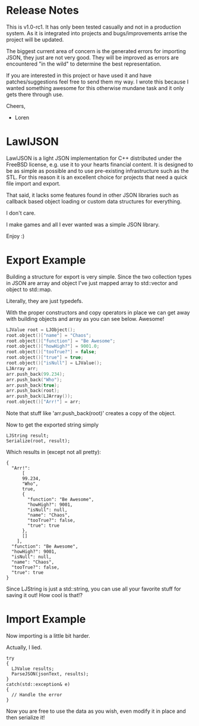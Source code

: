Release Notes
=============

This is v1.0-rc1. It has only been tested casually and not in a production
system. As it is integrated into projects and bugs/improvements arrise the
project will be updated. 

The biggest current area of concern is the generated errors for importing
JSON, they just are not very good. They will be improved as errors are encountered
"in the wild" to determine the best representation.

If you are interested in this project or have used it and have patches/suggestions
feel free to send them my way. I wrote this because I wanted something awesome
for this otherwise mundane task and it only gets there through use.

Cheers,
- Loren

LawlJSON 
========

LawlJSON is a light JSON implementation for C++ distributed under the FreeBSD license, e.g. use it to your hearts financial content. It is designed to be as simple as possible and to use pre-existing infrastructure such as the STL. For this reason it is an excellent choice for projects that need a quick file import and export. 

That said, it lacks some features found in other JSON libraries such as callback based object loading or custom data structures for everything. 

I don't care. 

I make games and all I ever wanted was a simple JSON library.

Enjoy :)

Export Example
==============

Building a structure for export is very simple. Since the two collection types
in JSON are array and object I've just mapped array to std::vector and object
to std::map. 

Literally, they are just typedefs. 

With the proper constructors and copy operators in place we can get away with
building objects and array as you can see below. Awesome!

```c++
LJValue root = LJObject();
root.object()["name"] = "Chaos";
root.object()["function"] = "Be Awesome";
root.object()["howHigh?"] = 9001.0;
root.object()["tooTrue?"] = false;
root.object()["true"] = true;
root.object()["isNull"] = LJValue();
LJArray arr;
arr.push_back(99.234);
arr.push_back("Who");
arr.push_back(true);
arr.push_back(root);
arr.push_back(LJArray());
root.object()["Arr!"] = arr;
```

Note that stuff like 'arr.push_back(root)' creates a copy of the object.

Now to get the exported string simply

```
LJString result;
Serialize(root, result);
```

Which results in (except not all pretty):

```
{
  "Arr!":
	  [
      99.234,
      "Who",
      true,
      {
        "function": "Be Awesome",
        "howHigh?": 9001,
        "isNull": null,
        "name": "Chaos",
        "tooTrue?": false,
        "true": true
      },
      []
    ],
  "function": "Be Awesome",
  "howHigh?": 9001,
  "isNull": null,
  "name": "Chaos",
  "tooTrue?": false,
  "true": true
}
```

Since LJString is just a std::string, you can use all your favorite stuff for
saving it out! How cool is that!?

Import Example
==============

Now importing is a little bit harder. 

Actually, I lied.

```
try
{
  LJValue results;
  ParseJSON(jsonText, results);
}
catch(std::exception& e)
{
  // Handle the error
}
```

Now you are free to use the data as you wish, even modify it in place and then
serialize it!